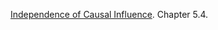 [Independence of Causal Influence](probabilistic_graphical_models/2.3.3-Repn-CPDs-ICI.pdf). Chapter 5.4.
